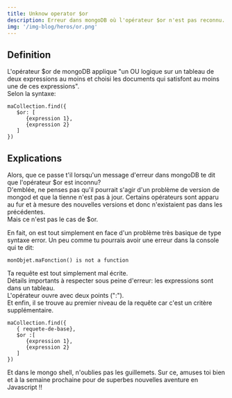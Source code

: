 ```yaml
---
title: Unknow operator $or
description: Erreur dans mongoDB où l'opérateur $or n'est pas reconnu.
img: '/img-blog/heros/or.png'
---
```


## Definition

L'opérateur $or de mongoDB applique "un OU logique sur un tableau de deux expressions au moins et choisi les documents qui satisfont au moins une de ces expressions".   
Selon la syntaxe:   
   
```js{}[query.js]
maCollection.find({
   $or: [
      {expression 1},
      {expression 2}
   ]
})   
```   
   
## Explications   
   

Alors, que ce passe t'il lorsqu'un message d'erreur dans mongoDB te dit que l'opérateur $or est inconnu?   
D'emblée, ne penses pas qu'il pourrait s'agir d'un problème de version de mongod et que la tienne n'est pas  à jour. Certains opérateurs sont apparu au fur et à mesure des nouvelles versions et donc n'existaient pas dans les précédentes.   
Mais ce n'est pas le cas de $or.   
   

En fait, on est tout simplement en face d'un problème très basique de type syntaxe error. Un peu comme tu pourrais avoir une erreur dans la console qui te dit:   
```js{}[console]
monObjet.maFonction() is not a function
```   
   Ta requête est tout simplement mal écrite.   
Détails importants à respecter sous peine d'erreur: les expressions sont dans un tableau.   
L'opérateur ouvre avec deux points (":").   
Et enfin, il se trouve au premier niveau de la requête car c'est un critère supplémentaire.   
   
      
   ```js{}[exemple]
   maCollection.find({
      { requete-de-base},
      $or :[
         {expression 1},
         {expression 2}
      ]
   })   
   ```
      

   Et dans le mongo shell, n'oublies pas les guillemets.
   Sur ce, amuses toi bien et à la semaine prochaine pour de superbes nouvelles aventure en Javascript !!   
   
    